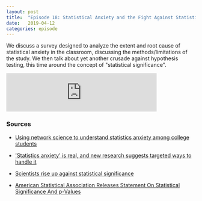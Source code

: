 ```yaml
---
layout: post
title:  "Episode 18: Statistical Anxiety and the Fight Against Statistical Significance"
date:   2019-04-12
categories: episode
---
```


We discuss a survey designed to analyze the extent and root cause of statistical anxiety in the classroom, discussing the methods/limitations of the study. We then talk about yet another crusade against hypothesis testing, this time around the concept of "statistical significance".

<iframe src="https://anchor.fm/databytes/embed/episodes/18-Statistical-Anxiety-and-the-Fight-Against-Statistical-Significance-e3luq7" height="102px" width="400px" frameborder="0" scrolling="no"></iframe>

### Sources

* [Using network science to understand statistics anxiety among college students](https://psycnet.apa.org/record/2019-01035-001)

* ['Statistics anxiety' is real, and new research suggests targeted ways to handle it](https://www.sciencedaily.com/releases/2019/01/190116111131.htm)

* [Scientists rise up against statistical significance](https://www.nature.com/articles/d41586-019-00857-9)

* [American Statistical Association Releases Statement On Statistical Significance And p-Values](https://www.amstat.org/asa/files/pdfs/P-ValueStatement.pdf)